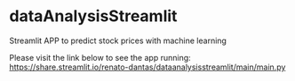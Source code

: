 # dataAnalysisStreamlit
Streamlit APP to predict stock prices with machine learning

Please visit the link below to see the app running:
https://share.streamlit.io/renato-dantas/dataanalysisstreamlit/main/main.py
